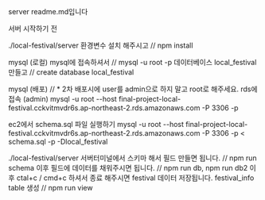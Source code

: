 server readme.md입니다

서버 시작하기 전

./local-festival/server
환경변수 설치 해주시고 // npm install

mysql (로컬)
mysql에 접속하셔서 // mysql -u root -p
데이터베이스 local_festival 만들고 // create database local_festival

mysql (배포) // \* 2차 배포시에 user를 admin으로 하지 말고 root로 해주세요.
rds에 접속 (admin)
mysql -u root --host final-project-local-festival.cckvitmvdr6s.ap-northeast-2.rds.amazonaws.com -P 3306 -p

ec2에서 schema.sql 파일 실행하기
mysql -u root --host final-project-local-festival.cckvitmvdr6s.ap-northeast-2.rds.amazonaws.com -P 3306 -p < schema.sql -p -Dlocal_festival

./local-festival/server
서버터미널에서 스키마 해서 필드 만들면 됩니다. // npm run schema
이후 필드에 데이터를 채워주시면 됩니다. // npm run db, npm run db2
이후 ctal+c / cmd+c 하셔서 종료 해주시면 festival 데이터 저장됩니다.
festival_info table 생성 // npm run view

